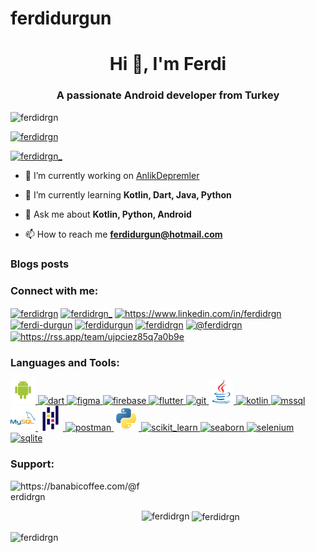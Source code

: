 # ferdidurgun

<h1 align="center">Hi 👋, I'm Ferdi</h1>
<h3 align="center">A passionate Android developer from Turkey</h3>

<p align="left"> <img src="https://komarev.com/ghpvc/?username=ferdidrgn&label=Profile%20views&color=0e75b6&style=flat" alt="ferdidrgn" /> </p>

<p align="left"> <a href="https://github.com/ryo-ma/github-profile-trophy"><img src="https://github-profile-trophy.vercel.app/?username=ferdidrgn" alt="ferdidrgn" /></a> </p>

<p align="left"> <a href="https://twitter.com/ferdidrgn_" target="blank"><img src="https://img.shields.io/twitter/follow/ferdidrgn_?logo=twitter&style=for-the-badge" alt="ferdidrgn_" /></a> </p>

- 🔭 I’m currently working on [AnlikDepremler](https://github.com/ferdidrgn/AnlikDepremler/)

- 🌱 I’m currently learning **Kotlin, Dart, Java, Python**

- 💬 Ask me about **Kotlin, Python, Android**

- 📫 How to reach me **ferdidurgun@hotmail.com**

### Blogs posts
<!-- BLOG-POST-LIST:START -->
<!-- BLOG-POST-LIST:END -->

<h3 align="left">Connect with me:</h3>
<p align="left">
<a href="https://dev.to/ferdidrgn" target="blank"><img align="center" src="https://raw.githubusercontent.com/rahuldkjain/github-profile-readme-generator/master/src/images/icons/Social/devto.svg" alt="ferdidrgn" height="30" width="40" /></a>
<a href="https://twitter.com/ferdidrgn_" target="blank"><img align="center" src="https://raw.githubusercontent.com/rahuldkjain/github-profile-readme-generator/master/src/images/icons/Social/twitter.svg" alt="ferdidrgn_" height="30" width="40" /></a>
<a href="https://linkedin.com/in/https://www.linkedin.com/in/ferdidrgn" target="blank"><img align="center" src="https://raw.githubusercontent.com/rahuldkjain/github-profile-readme-generator/master/src/images/icons/Social/linked-in-alt.svg" alt="https://www.linkedin.com/in/ferdidrgn" height="30" width="40" /></a>
<a href="https://stackoverflow.com/users/ferdi-durgun" target="blank"><img align="center" src="https://raw.githubusercontent.com/rahuldkjain/github-profile-readme-generator/master/src/images/icons/Social/stack-overflow.svg" alt="ferdi-durgun" height="30" width="40" /></a>
<a href="https://kaggle.com/ferdidurgun" target="blank"><img align="center" src="https://raw.githubusercontent.com/rahuldkjain/github-profile-readme-generator/master/src/images/icons/Social/kaggle.svg" alt="ferdidurgun" height="30" width="40" /></a>
<a href="https://instagram.com/ferdidrgn" target="blank"><img align="center" src="https://raw.githubusercontent.com/rahuldkjain/github-profile-readme-generator/master/src/images/icons/Social/instagram.svg" alt="ferdidrgn" height="30" width="40" /></a>
<a href="https://medium.com/@ferdidrgn" target="blank"><img align="center" src="https://raw.githubusercontent.com/rahuldkjain/github-profile-readme-generator/master/src/images/icons/Social/medium.svg" alt="@ferdidrgn" height="30" width="40" /></a>
<a href="/https://rss.app/team/ujpciez85q7a0b9e" target="blank"><img align="center" src="https://raw.githubusercontent.com/rahuldkjain/github-profile-readme-generator/master/src/images/icons/Social/rss.svg" alt="https://rss.app/team/ujpciez85q7a0b9e" height="30" width="40" /></a>
</p>

<h3 align="left">Languages and Tools:</h3>
<p align="left"> <a href="https://developer.android.com" target="_blank" rel="noreferrer"> <img src="https://raw.githubusercontent.com/devicons/devicon/master/icons/android/android-original-wordmark.svg" alt="android" width="40" height="40"/> </a> <a href="https://dart.dev" target="_blank" rel="noreferrer"> <img src="https://www.vectorlogo.zone/logos/dartlang/dartlang-icon.svg" alt="dart" width="40" height="40"/> </a> <a href="https://www.figma.com/" target="_blank" rel="noreferrer"> <img src="https://www.vectorlogo.zone/logos/figma/figma-icon.svg" alt="figma" width="40" height="40"/> </a> <a href="https://firebase.google.com/" target="_blank" rel="noreferrer"> <img src="https://www.vectorlogo.zone/logos/firebase/firebase-icon.svg" alt="firebase" width="40" height="40"/> </a> <a href="https://flutter.dev" target="_blank" rel="noreferrer"> <img src="https://www.vectorlogo.zone/logos/flutterio/flutterio-icon.svg" alt="flutter" width="40" height="40"/> </a> <a href="https://git-scm.com/" target="_blank" rel="noreferrer"> <img src="https://www.vectorlogo.zone/logos/git-scm/git-scm-icon.svg" alt="git" width="40" height="40"/> </a> <a href="https://www.java.com" target="_blank" rel="noreferrer"> <img src="https://raw.githubusercontent.com/devicons/devicon/master/icons/java/java-original.svg" alt="java" width="40" height="40"/> </a> <a href="https://kotlinlang.org" target="_blank" rel="noreferrer"> <img src="https://www.vectorlogo.zone/logos/kotlinlang/kotlinlang-icon.svg" alt="kotlin" width="40" height="40"/> </a> <a href="https://www.microsoft.com/en-us/sql-server" target="_blank" rel="noreferrer"> <img src="https://www.svgrepo.com/show/303229/microsoft-sql-server-logo.svg" alt="mssql" width="40" height="40"/> </a> <a href="https://www.mysql.com/" target="_blank" rel="noreferrer"> <img src="https://raw.githubusercontent.com/devicons/devicon/master/icons/mysql/mysql-original-wordmark.svg" alt="mysql" width="40" height="40"/> </a> <a href="https://pandas.pydata.org/" target="_blank" rel="noreferrer"> <img src="https://raw.githubusercontent.com/devicons/devicon/2ae2a900d2f041da66e950e4d48052658d850630/icons/pandas/pandas-original.svg" alt="pandas" width="40" height="40"/> </a> <a href="https://postman.com" target="_blank" rel="noreferrer"> <img src="https://www.vectorlogo.zone/logos/getpostman/getpostman-icon.svg" alt="postman" width="40" height="40"/> </a> <a href="https://www.python.org" target="_blank" rel="noreferrer"> <img src="https://raw.githubusercontent.com/devicons/devicon/master/icons/python/python-original.svg" alt="python" width="40" height="40"/> </a> <a href="https://scikit-learn.org/" target="_blank" rel="noreferrer"> <img src="https://upload.wikimedia.org/wikipedia/commons/0/05/Scikit_learn_logo_small.svg" alt="scikit_learn" width="40" height="40"/> </a> <a href="https://seaborn.pydata.org/" target="_blank" rel="noreferrer"> <img src="https://seaborn.pydata.org/_images/logo-mark-lightbg.svg" alt="seaborn" width="40" height="40"/> </a> <a href="https://www.selenium.dev" target="_blank" rel="noreferrer"> <img src="https://raw.githubusercontent.com/detain/svg-logos/780f25886640cef088af994181646db2f6b1a3f8/svg/selenium-logo.svg" alt="selenium" width="40" height="40"/> </a> <a href="https://www.sqlite.org/" target="_blank" rel="noreferrer"> <img src="https://www.vectorlogo.zone/logos/sqlite/sqlite-icon.svg" alt="sqlite" width="40" height="40"/> </a> </p>

<h3 align="left">Support:</h3>
<p><a href="https://banabicoffee.com/@ferdidrgn"> <img align="left" src="https://cdn.buymeacoffee.com/buttons/v2/default-yellow.png" height="50" width="210" alt="https://banabicoffee.com/@ferdidrgn" /></a></p><br><br>

<p>  </p>

<p><img align="left" src="https://github-readme-stats.vercel.app/api/top-langs?username=ferdidrgn&show_icons=true&locale=en&layout=compact" alt="ferdidrgn" /></p>

<p>&nbsp;<img align="center" src="https://github-readme-stats.vercel.app/api?username=ferdidrgn&show_icons=true&locale=en" alt="ferdidrgn" /></p>

<p><img align="center" src="https://github-readme-streak-stats.herokuapp.com/?user=ferdidrgn&" alt="ferdidrgn" /></p>
